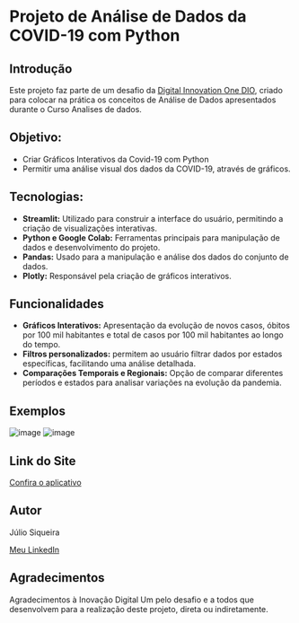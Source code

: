# Projeto de Análise de Dados da COVID-19 com Python

## Introdução
Este projeto faz parte de um desafio da [Digital Innovation One DIO](https://web.dio.me), criado para colocar na prática os conceitos de Análise de Dados apresentados durante o Curso Analises de dados. 


## **Objetivo:**
* Criar Gráficos Interativos da Covid-19 com Python
* Permitir uma análise visual dos dados da COVID-19, através de gráficos.


## **Tecnologias:**
* **Streamlit:** Utilizado para construir a interface do usuário, permitindo a criação de visualizações interativas.
* **Python e Google Colab:** Ferramentas principais para manipulação de dados e desenvolvimento do projeto.
* **Pandas:** Usado para a manipulação e análise dos dados do conjunto de dados.
* **Plotly:** Responsável pela criação de gráficos interativos.

## Funcionalidades
* **Gráficos Interativos:** Apresentação da evolução de novos casos, óbitos por 100 mil habitantes e total de casos por 100 mil habitantes ao longo do tempo.
* **Filtros personalizados:** permitem ao usuário filtrar dados por estados específicas, facilitando uma análise detalhada.
* **Comparações Temporais e Regionais:** Opção de comparar diferentes períodos e estados para analisar variações na evolução da pandemia.


## Exemplos
![image](https://github.com/user-attachments/assets/686b4911-002d-443b-9169-a24f75245ada)
![image](https://github.com/user-attachments/assets/1daef255-3fcd-48e5-978d-16dd5fbce3be)


## Link do Site
[Confira o aplicativo ](https://grafico-interativo-covid19-brasail-3jcu46gvxbvfffohfpnqw4.streamlit.app/)


## Autor
Júlio Siqueira

[Meu LinkedIn](https://www.linkedin.com/in/julio-siqueira-9bb0a7203/) 

## Agradecimentos
Agradecimentos à Inovação Digital Um pelo desafio e a todos que desenvolvem para a realização deste projeto, direta ou indiretamente.
